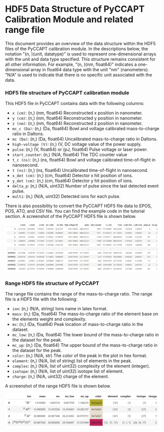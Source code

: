 # HDF5 Data Structure of PyCCAPT Calibration Module and related range file

This document provides an overview of the data structure within the HDF5 files of the PyCCAPT calibration module.
In the descriptions below, the notation "(n, )(unit, datatype)" is used to represent one-dimensional arrays with the
unit and data type specified. This structure remains consistent for all other information. For example,
"(n, )(nm, float64)" indicates a one-dimensional array in float64 data type with the unit "nm" (nanometers).
"N/A" is used to indicate that there is no specific unit associated with the data.

### HDF5 file structure of PyCCAPT calibration module

This HDF5 file in PyCCAPT contains data with the following columns:

- `x (cm)`: (n,) (nm, float64) Reconstructed x position in nanometer.
- `y (cm)`: (n,) (nm, float64) Reconstructed y position in nanometer.
- `z (nm)`: (n,) (nm, float64) Reconstructed z position in nanometer.
- `mc_c (Da)`: (n,) (Da, float64) Bowl and voltage calibrated mass-to-charge ratio in Daltons.
- `mc (Da)`: (n,) (Da, float64) Uncalibrated mass-to-charge ratio in Daltons.
- `high-voltage (V)`: (n,) (V, DC voltage value of the power supply.
- `pulse`: (n,) (V, float64) or (pJ, float64)  Pulse voltage or laser power.
- `start_counter`: (n,) (N/A, float64) The TDC counter value
- `t_c (ns)`: (n,) (ns, float64) Bowl and voltage calibrated time-of-flight in nanosecond.
- `t (ns)`: (n,) (ns, float64) Uncalibrated time-of-flight in nanosecond.
- `x_det (cm)`: (n,) (cm, float64) Detector x hit position of ions.
- `y_det (cm)`: (n,) (cm, float64) Detector y hit position of ions.
- `delta_p`: (n,) (N/A, uint32) Number of pulse since the last detected event pulse.
- `multi`: (n,) (N/A, uint32) Detected ions for each pulse.

There is also possibility to convert the PyCCAPT HDF5 file data to EPOS, POS, ATO, and CSV file. You can find the
example code in the tutorial section. A screenshot of the PyCCAPT HDF5 file is shown below.

![plot](../pyccapt/files/readme_images/dataset.png)

### Range HDF5 file structure of PyCCAPT

The range file contains the range of the mass-to-charge ratio. The range file is a HDF5 file with the following:

- `ion`: (n,) (N/A, string) Ions name in latex format.
- `mass`: (n,) (Da, float64) The mass-to-charge ratio of the element base on the elements weight and complexity.
- `mc`: (n,) (Da, float64) Peak location of mass-to-charge ratio in the dataset.
- `mc_low`: (n,) (Da, float64) The lower bound of the mass-to-charge ratio in the dataset for the peak.
- `mc_up`: (n,) (Da, float64) The upper bound of the mass-to-charge ratio in the dataset for the peak.
- `color`: (n,) (N/A, str) The color of the peak in the plot in hex format.
- `element`: (n,) (N/A, list of string) list of elements in the peak.
- `complex`: (n,) (N/A, list of uint32) complexity of the element (integer).
- `isotope`: (n,) (N/A, list of uint32) isotope list of element.
- `charge`: (n,) (N/A, uint32) charge of the element.

A screenshot of the range HDF5 file is shown below.

![plot](../pyccapt/files/readme_images/range_data.png)


